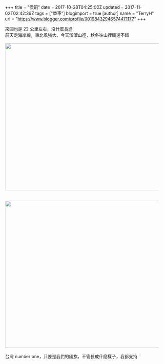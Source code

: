 +++
title = "侯硐"
date = 2017-10-28T04:25:00Z
updated = 2017-11-02T02:42:39Z
tags = ["單車"]
blogimport = true 
[author]
	name = "TerryH"
	uri = "https://www.blogger.com/profile/00198432946574471177"
+++

來回也是 22 公里左右，沒什麼長進<br />前天走海岸線，東北風強大，今天溜溜山徑，秋冬往山裡騎還不錯<br /><br /><a href="https://2.bp.blogspot.com/-Y6oVL9XH_hc/WfRpLDu7HAI/AAAAAAAAJcs/yvJ1CckyNqky0XcG7hNed69PJSUZj-JGACKgBGAs/s1600/IMAG0141.jpg" imageanchor="1" ><img border="0" src="https://2.bp.blogspot.com/-Y6oVL9XH_hc/WfRpLDu7HAI/AAAAAAAAJcs/yvJ1CckyNqky0XcG7hNed69PJSUZj-JGACKgBGAs/s640/IMAG0141.jpg" width="640" height="480" data-original-width="1600" data-original-height="1200" /></a><br /><br /><br /><a href="https://3.bp.blogspot.com/-I2eQsO6mSr8/WfRpLOCryJI/AAAAAAAAJcs/u2BhpfHVJCAb_tpB22YaYK3hl2R25os8QCKgBGAs/s1600/IMAG0140.jpg" imageanchor="1" ><img border="0" src="https://3.bp.blogspot.com/-I2eQsO6mSr8/WfRpLOCryJI/AAAAAAAAJcs/u2BhpfHVJCAb_tpB22YaYK3hl2R25os8QCKgBGAs/s640/IMAG0140.jpg" width="640" height="480" data-original-width="1600" data-original-height="1200" /></a> <br /><br />台灣 number one，只要是我們的國旗，不管長成什麼樣子，我都支持

